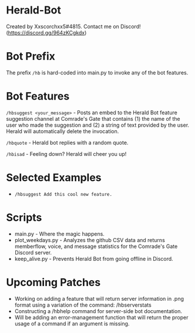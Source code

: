 # Herald-Bot

Created by Xxscorchxx5#4815. 
Contact me on Discord! (https://discord.gg/964zKCgkdx)

# Bot Prefix
The prefix `/hb` is hard-coded into main.py to invoke any of the bot features.

# Bot Features
`/hbsuggest <your_message>` - Posts an embed to the Herald Bot feature suggestion channel at Comrade's Gate that contains (1) the name of the user who made the suggestion and (2) a string of text provided by the user. Herald will automatically delete the invocation.

`/hbquote` - Herald bot replies with a random quote.

`/hbisad` - Feeling down? Herald will cheer you up!

# Selected Examples
- `/hbsuggest Add this cool new feature.`

# Scripts
- main.py - Where the magic happens.
- plot_weekdays.py - Analyzes the github CSV data and returns memberflow, voice, and message statistics for the Comrade's Gate Discord server.
- keep_alive.py - Prevents Herald Bot from going offline in Discord.

# Upcoming Patches
- Working on adding a feature that will return server information in .png format using a variation of the command: /hbserverstats
- Constructing a /hbhelp command for server-side bot documentation.
- Will be adding an error-management function that will return the proper usage of a command if an argument is missing.
